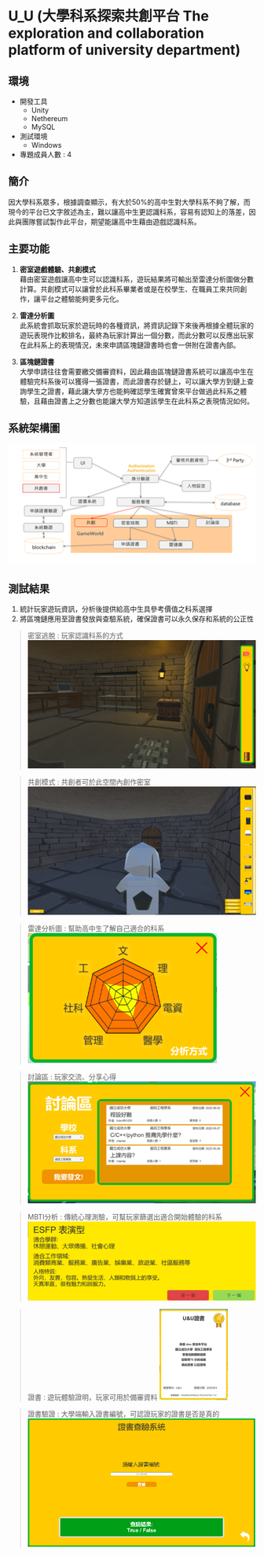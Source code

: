 # U_U (大學科系探索共創平台 The exploration and collaboration platform of university department)

## 環境
- 開發工具
    - Unity
    - Nethereum
    - MySQL
- 測試環境
    - Windows
- 專題成員人數 : 4

## 簡介
因大學科系眾多，根據調查顯示，有大於50%的高中生對大學科系不夠了解，而現今的平台已文字敘述為主，難以讓高中生更認識科系，容易有認知上的落差，因此與團隊嘗試製作此平台，期望能讓高中生藉由遊戲認識科系。

## 主要功能
1. <b>密室遊戲體驗、共創模式</b><br>
    藉由密室遊戲讓高中生可以認識科系，遊玩結果將可輸出至雷達分析圖做分數計算。共創模式可以讓曾於此科系畢業者或是在校學生、在職員工來共同創作，讓平台之體驗能夠更多元化。
    
2. <b>雷達分析圖</b><br>
    此系統會抓取玩家於遊玩時的各種資訊，將資訊記錄下來後再根據全體玩家的遊玩表現作比較排名，最終為玩家計算出一個分數，而此分數可以反應出玩家在此科系上的表現情況，未來申請區塊鏈證書時也會一併附在證書內部。

3. <b>區塊鏈證書</b><br>
    大學申請往往會需要繳交備審資料，因此藉由區塊鏈證書系統可以讓高中生在體驗完科系後可以獲得一張證書，而此證書存於鏈上，可以讓大學方到鏈上查詢學生之證書，藉此讓大學方也能夠確認學生確實曾來平台做過此科系之體驗，且藉由證書上之分數也能讓大學方知道該學生在此科系之表現情況如何。

## 系統架構圖
![](./Demo_Picture/System_Architecture.png)

## 測試結果
1. 統計玩家遊玩資訊，分析後提供給高中生具參考價值之科系選擇
2. 將區塊鏈應用至證書發放與查驗系統，確保證書可以永久保存和系統的公正性

> 密室逃脫 : 玩家認識科系的方式
![](/Demo_Picture/Escaping_Room.png)


>共創模式 : 共創者可於此空間內創作密室
![](/Demo_Picture/Co_Create.png)


>雷達分析圖 : 幫助高中生了解自己適合的科系
![](/Demo_Picture/Radar.png)


>討論區 : 玩家交流、分享心得
![](/Demo_Picture/Discussion_Board.png)


>MBTI分析 : 傳統心理測驗，可幫玩家篩選出適合開始體驗的科系
![](/Demo_Picture/Traditional_Psychometric_Test.png)


>證書 : 遊玩體驗證明，玩家可用於備審資料
![](/Demo_Picture/Certificate.png)

>證書驗證 : 大學端輸入證書編號，可認證玩家的證書是否是真的
![](/Demo_Picture/Certificate_Checking.png)
